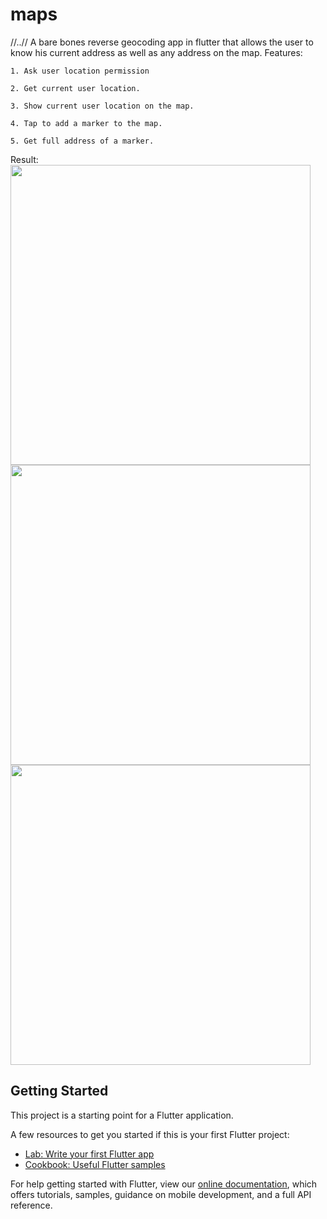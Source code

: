 # maps



//..//
A bare bones reverse geocoding app in flutter that allows the user to know his current address as well as any address on the map.
Features: 

    1. Ask user location permission
    
    2. Get current user location.
    
    3. Show current user location on the map.
    
    4. Tap to add a marker to the map.
    
    5. Get full address of a marker.
    

Result:
    <img src="screenshot_1.png" height="480px">
    <img src="screenshot_2.png" height="480px">
    <img src="screenshot_3.png" height="480px">

## Getting Started

This project is a starting point for a Flutter application.

A few resources to get you started if this is your first Flutter project:

- [Lab: Write your first Flutter app](https://flutter.dev/docs/get-started/codelab)
- [Cookbook: Useful Flutter samples](https://flutter.dev/docs/cookbook)

For help getting started with Flutter, view our
[online documentation](https://flutter.dev/docs), which offers tutorials,
samples, guidance on mobile development, and a full API reference.
